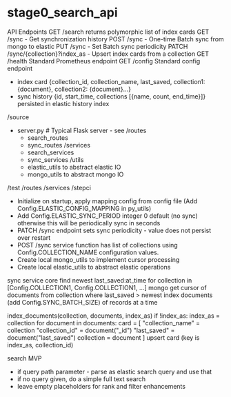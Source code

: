 # stage0_search_api

API Endpoints
GET /search returns polymorphic list of index cards
GET /sync - Get synchronization history
POST /sync - One-time Batch sync from mongo to elastic
PUT /sync - Set Batch sync periodicity 
PATCH /sync/{collection}?index_as - Upsert index cards from a collection
GET /health Standard Prometheus endpoint
GET /config Standard config endpoint

- index card {collection_id, collection_name, last_saved, collection1: {document}, collection2: {document}...}
- sync history {id, start_time, collections [{name, count, end_time}]} persisted in elastic history index

/source
- server.py # Typical Flask server - see 
  /routes
    - search_routes
    - sync_routes
  /services
    - search_services
    - sync_services
  /utils
    - elastic_utils to abstract elastic IO
    - mongo_utils to abstract mongo IO

/test
  /routes
  /services
  /stepci

- Initialize on startup, apply mapping config from config file (Add Config.ELASTIC_CONFIG_MAPPING in py_utils)
- Add Config.ELASTIC_SYNC_PERIOD integer 0 default (no sync) otherwise this will be periodically sync in seconds
- PATCH /sync endpoint sets sync periodicity - value does not persist over restart
- POST /sync service function has list of collections using Config.COLLECTION_NAME configuration values.
- Create local mongo_utils to implement cursor processing
- Create local elastic_utils to abstract elastic operations

sync service core
find newest last_saved:at_time 
for collection in [Config.COLLECTION1, Config.COLLECTION1, ...]
    mongo get cursor of documents from collection where last_saved > newest
    index documents (add Config.SYNC_BATCH_SIZE) of records at a time

index_documents(collection, documents, index_as)
    if !index_as: index_as = collection
    for document in documents:
        card = [
            "collection_name" = collection
            "collection_id" = document("_id")
            "last_saved" = document("last_saved")
            collection = document
        ]
        upsert card (key is index_as, collection_id)

search MVP
- if query path parameter - parse as elastic search query and use that
- if no query given, do a simple full text search
- leave empty placeholders for rank and filter enhancements

